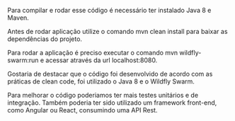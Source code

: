 Para compilar e rodar esse código é necessário ter instalado Java 8 e Maven.

Antes de rodar aplicação utilize o comando mvn clean install para baixar as dependências do projeto.

Para rodar a aplicação é preciso executar o comando mvn wildfly-swarm:run e acessar através da url localhost:8080.

Gostaria de destacar que o código foi desenvolvido de acordo com as práticas de clean code, foi utilizado o Java 8 e o Wildfly Swarm.

Para melhorar o código poderiamos ter mais testes unitários e de integração. Também poderia ter sido utilizado um framework front-end, como Angular ou React, 
consumindo uma API Rest.